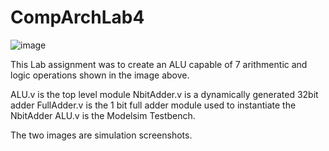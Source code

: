 # CompArchLab4

![image](https://user-images.githubusercontent.com/99295266/156440680-a3a228c1-ec7a-46b3-a200-9ad5730fd0f5.png)

This Lab assignment was to create an ALU capable of 7 arithmentic and logic operations shown in the image above.

ALU.v is the top level module
NbitAdder.v is a dynamically generated 32bit adder
FullAdder.v is the 1 bit full adder module used to instantiate the NbitAdder
ALU.v is the Modelsim Testbench.

The two images are simulation screenshots.

